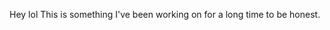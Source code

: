 Hey lol
This is something I've been working on for a long time to be honest.
<!--stackedit_data:
eyJoaXN0b3J5IjpbLTE0OTk2NTU2MjYsLTExMjY4Mjg0OTVdfQ
==
-->